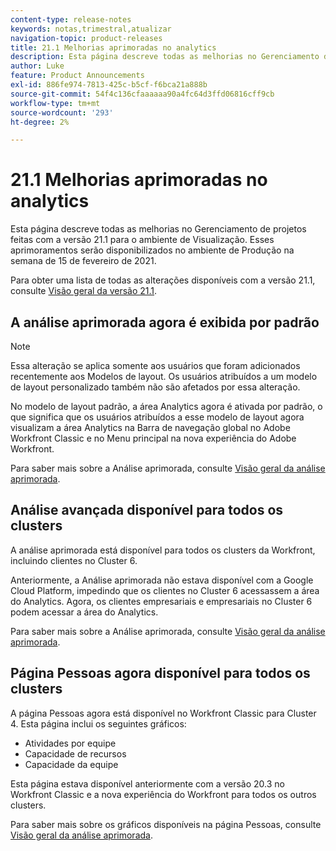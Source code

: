 ```yaml
---
content-type: release-notes
keywords: notas,trimestral,atualizar
navigation-topic: product-releases
title: 21.1 Melhorias aprimoradas no analytics
description: Esta página descreve todas as melhorias no Gerenciamento de projetos feitas com a versão 21.1 para o ambiente de Visualização. Esses aprimoramentos serão disponibilizados no ambiente de Produção na semana de 15 de fevereiro de 2021.
author: Luke
feature: Product Announcements
exl-id: 886fe974-7813-425c-b5cf-f6bca21a888b
source-git-commit: 54f4c136cfaaaaaa90a4fc64d3ffd06816cff9cb
workflow-type: tm+mt
source-wordcount: '293'
ht-degree: 2%

---
```


# 21.1 Melhorias aprimoradas no analytics

Esta página descreve todas as melhorias no Gerenciamento de projetos feitas com a versão 21.1 para o ambiente de Visualização. Esses aprimoramentos serão disponibilizados no ambiente de Produção na semana de 15 de fevereiro de 2021.

Para obter uma lista de todas as alterações disponíveis com a versão 21.1, consulte [Visão geral da versão 21.1](../../../product-announcements/product-releases/21.1-release-activity/21-1-release-overview.md).

## A análise aprimorada agora é exibida por padrão

>[!NOTE]
>
>Essa alteração se aplica somente aos usuários que foram adicionados recentemente aos Modelos de layout. Os usuários atribuídos a um modelo de layout personalizado também não são afetados por essa alteração.

No modelo de layout padrão, a área Analytics agora é ativada por padrão, o que significa que os usuários atribuídos a esse modelo de layout agora visualizam a área Analytics na Barra de navegação global no Adobe Workfront Classic e no Menu principal na nova experiência do Adobe Workfront.

Para saber mais sobre a Análise aprimorada, consulte [Visão geral da análise aprimorada](../../../enhanced-analytics/enhanced-analytics-overview.md).

## Análise avançada disponível para todos os clusters

A análise aprimorada está disponível para todos os clusters da Workfront, incluindo clientes no Cluster 6.

Anteriormente, a Análise aprimorada não estava disponível com a Google Cloud Platform, impedindo que os clientes no Cluster 6 acessassem a área do Analytics. Agora, os clientes empresariais e empresariais no Cluster 6 podem acessar a área do Analytics.

Para saber mais sobre a Análise aprimorada, consulte [Visão geral da análise aprimorada](../../../enhanced-analytics/enhanced-analytics-overview.md).

## Página Pessoas agora disponível para todos os clusters

A página Pessoas agora está disponível no Workfront Classic para Cluster 4. Esta página inclui os seguintes gráficos:

* Atividades por equipe
* Capacidade de recursos
* Capacidade da equipe

Esta página estava disponível anteriormente com a versão 20.3 no Workfront Classic e a nova experiência do Workfront para todos os outros clusters.

Para saber mais sobre os gráficos disponíveis na página Pessoas, consulte [Visão geral da análise aprimorada](../../../enhanced-analytics/enhanced-analytics-overview.md).
